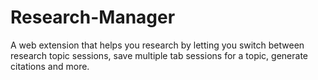 # Research-Manager
A web extension that helps you research by letting you switch between research topic sessions, save multiple tab sessions for a topic, generate citations and more.
